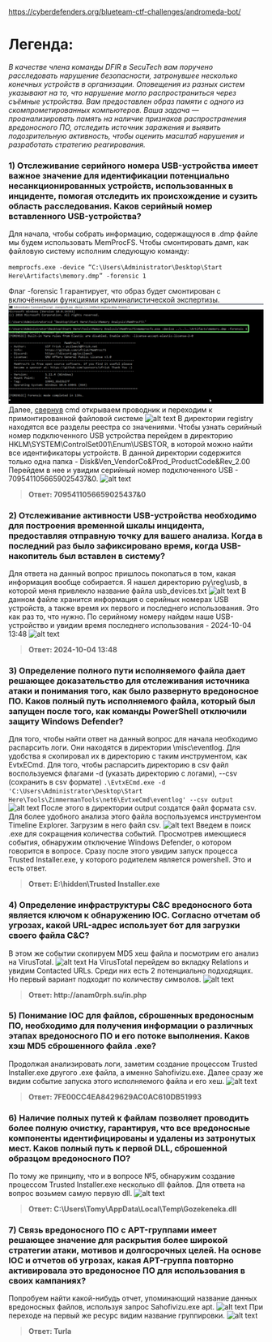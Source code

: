 https://cyberdefenders.org/blueteam-ctf-challenges/andromeda-bot/

# Легенда:
*В качестве члена команды DFIR в SecuTech вам поручено расследовать нарушение безопасности, затронувшее несколько конечных устройств в организации. Оповещения из разных систем указывают на то, что нарушение могло распространиться через съёмные устройства. Вам предоставлен образ памяти с одного из скомпрометированных компьютеров. Ваша задача — проанализировать память на наличие признаков распространения вредоносного ПО, отследить источник заражения и выявить подозрительную активность, чтобы оценить масштаб нарушения и разработать стратегию реагирования.*

### **1) Отслеживание серийного номера USB-устройства имеет важное значение для идентификации потенциально несанкционированных устройств, использованных в инциденте, помогая отследить их происхождение и сузить область расследования. Каков серийный номер вставленного USB-устройства?**

Для начала, чтобы собрать информацию, содержащуюся в .dmp файле мы будем использовать MemProcFS. Чтобы смонтировать дамп, как файловую систему исполним следующую команду: 

`memprocfs.exe -device “C:\Users\Administrator\Desktop\Start Here\Artifacts\memory.dmp” -forensic 1`

Флаг -forensic 1 гарантирует, что образ будет смонтирован с включёнными функциями криминалистической экспертизы.
![alt text](https://github.com/LeonidSec/Security-WriteUp-s/blob/main/Andromeda%20Bot%20Lab/1.png)
Далее, <ins>свернув</ins> cmd открываем проводник и переходим к примонтированной файловой системе
 ![alt text]()
В директории registry находятся все разделы реестра со значениями. Чтобы узнать серийный номер подключенного USB устройства перейдем в директорию HKLM\SYSTEM\ControlSet001\Enum\USBSTOR, в которой можно найти все идентификаторы устройств. В данной директории содержится только одна папка - Disk&Ven_VendorCo&Prod_ProductCode&Rev_2.00
Перейдем в нее и увидим серийный номер подключенного USB - 7095411056659025437&0.
 ![alt text]()
>**Ответ: 7095411056659025437&0**

### **2) Отслеживание активности USB-устройства необходимо для построения временной шкалы инцидента, предоставляя отправную точку для вашего анализа. Когда в последний раз было зафиксировано время, когда USB-накопитель был вставлен в систему?**

Для ответа на данный вопрос пришлось покопаться в том, какая информация вообще собирается. Я нашел директорию py\reg\usb, в которой меня привлекло название файла usb_devices.txt
 ![alt text]()
В данном файле хранится информация о серийных номерах USB устройств, а также время их первого и последнего использования. Это как раз то, что нужно. По серийному номеру найдем наше USB-устройство и увидим время последнего использования - 2024-10-04 13:48
![alt text]()
>**Ответ: 2024-10-04 13:48**
 
### **3) Определение полного пути исполняемого файла дает решающее доказательство для отслеживания источника атаки и понимания того, как было развернуто вредоносное ПО. Каков полный путь исполняемого файла, который был запущен после того, как команды PowerShell отключили защиту Windows Defender?**

Для того, чтобы найти ответ на данный вопрос для начала необходимо распарсить логи. Они находятся в директории \misc\eventlog.
Для удобства я скопировал их в директорию с таким инструментом, как EvtxECmd. Для того, чтобы распарсить директорию в csv файл воспользуемся флагами -d (указать директорию с логами), --csv (сохранить в csv формате)
`.\EvtxECmd.exe -d 'C:\Users\Administrator\Desktop\Start Here\Tools\ZimmermanTools\net6\EvtxeCmd\eventlog' --csv output`
 ![alt text]()
После этого в директории output создатся файл формата csv. Для более удобного анализа этого файла воспользуемся инструментом Timeline Explorer. Загрузим в него файл csv.
 ![alt text]()
Введем в поиск .exe для сокращения количества событий. Просмотрев имеющиеся события, обнаружим отключение Windows Defender, о котором говорится в вопросе. Сразу после этого увидим запуск процесса Trusted Installer.exe, у которого родителем является powershell. Это и есть ответ.

>**Ответ: E:\hidden\Trusted Installer.exe**

### **4) Определение инфраструктуры C&C вредоносного бота является ключом к обнаружению IOC. Согласно отчетам об угрозах, какой URL-адрес использует бот для загрузки своего файла C&C?**

В этом же событии скопируем MD5 хеш файла и посмотрим его анализ на VirusTotal.
 ![alt text]()
На VirusTotal перейдем во вкладку Relations и увидим Contacted URLs. Среди них есть 2 потенциально подходящих. Но первый вариант подходит по количеству символов.
 ![alt text]()
>**Ответ: ht<span>tp://</span>anam0rph.su/in.php**

### **5) Понимание IOC для файлов, сброшенных вредоносным ПО, необходимо для получения информации о различных этапах вредоносного ПО и его потоке выполнения. Каков хэш MD5 сброшенного файла .exe?**
Продолжая анализировать логи, заметим создание процессом Trusted Installer.exe другого .exe файла, а именно Sahofivizu.exe. Далее сразу же видим событие запуска этого исполняемого файла и его хеш. 
 ![alt text]()
>**Ответ: 7FE00CC4EA8429629AC0AC610DB51993**

### **6) Наличие полных путей к файлам позволяет проводить более полную очистку, гарантируя, что все вредоносные компоненты идентифицированы и удалены из затронутых мест. Каков полный путь к первой DLL, сброшенной образцом вредоносного ПО?**

По тому же принципу, что и в вопросе №5, обнаружим создание процессом Trusted Installer.exe несколько dll файлов. Для ответа на вопрос возьмем самую первую dll.
 ![alt text]()
>**Ответ: C:\Users\Tomy\AppData\Local\Temp\Gozekeneka.dll**

### **7) Связь вредоносного ПО с APT-группами имеет решающее значение для раскрытия более широкой стратегии атаки, мотивов и долгосрочных целей. На основе IOC и отчетов об угрозах, какая APT-группа повторно активировала это вредоносное ПО для использования в своих кампаниях?**

Попробуем найти какой-нибудь отчет, упоминающий название данных вредоносных файлов, используя запрос Sahofivizu.exe apt.
 ![alt text]()
При переходе на первый же ресурс видим название группировки.
 ![alt text]()
>**Ответ: Turla**

